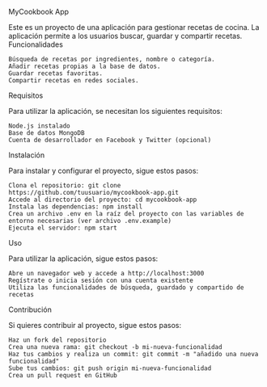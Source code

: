 MyCookbook App

Este es un proyecto de una aplicación para gestionar recetas de cocina. La aplicación permite a los usuarios buscar, guardar y compartir recetas.
Funcionalidades

    Búsqueda de recetas por ingredientes, nombre o categoría.
    Añadir recetas propias a la base de datos.
    Guardar recetas favoritas.
    Compartir recetas en redes sociales.

Requisitos

Para utilizar la aplicación, se necesitan los siguientes requisitos:

    Node.js instalado
    Base de datos MongoDB
    Cuenta de desarrollador en Facebook y Twitter (opcional)

Instalación

Para instalar y configurar el proyecto, sigue estos pasos:

    Clona el repositorio: git clone https://github.com/tuusuario/mycookbook-app.git
    Accede al directorio del proyecto: cd mycookbook-app
    Instala las dependencias: npm install
    Crea un archivo .env en la raíz del proyecto con las variables de entorno necesarias (ver archivo .env.example)
    Ejecuta el servidor: npm start

Uso

Para utilizar la aplicación, sigue estos pasos:

    Abre un navegador web y accede a http://localhost:3000
    Regístrate o inicia sesión con una cuenta existente
    Utiliza las funcionalidades de búsqueda, guardado y compartido de recetas

Contribución

Si quieres contribuir al proyecto, sigue estos pasos:

    Haz un fork del repositorio
    Crea una nueva rama: git checkout -b mi-nueva-funcionalidad
    Haz tus cambios y realiza un commit: git commit -m "añadido una nueva funcionalidad"
    Sube tus cambios: git push origin mi-nueva-funcionalidad
    Crea un pull request en GitHub
